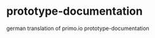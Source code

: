 prototype-documentation
=======================

german translation of primo.io prototype-documentation
